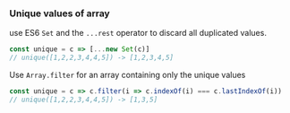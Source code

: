### Unique values of array

use ES6 `Set` and the `...rest` operator to discard all duplicated values.

```js
const unique = c => [...new Set(c)]
// unique([1,2,2,3,4,4,5]) -> [1,2,3,4,5]
```

Use `Array.filter` for an array containing only the unique values

```js
const unique = c => c.filter(i => c.indexOf(i) === c.lastIndexOf(i))
// unique([1,2,2,3,4,4,5]) -> [1,3,5]
```




